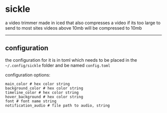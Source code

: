 # sickle

a video trimmer made in iced that also compresses a video if its too large to send to most sites
videos above 10mb will be compressed to 10mb

---

## configuration

the configuration for it is in toml which needs to be placed in the `~/.config/sickle` folder and be named `config.toml`

configuration options:
```
main_color # hex color string
background_color # hex color string
timeline_color # hex color string
hover_background # hex color string
font # font name string
notification_audio # file path to audio, string
```

